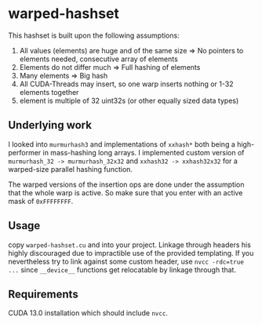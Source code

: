 # warped-hashset

This hashset is built upon the following assumptions:
1. All values (elements) are huge and of the same size => No pointers to elements needed, consecutive array of elements
2. Elements do not differ much => Full hashing of elements
3. Many elements => Big hash
4. All CUDA-Threads may insert, so one warp inserts nothing or 1-32 elements together
5. element is multiple of 32 uint32s (or other equally sized data types)

## Underlying work

I looked into `murmurhash3` and implementations of `xxhash*` both being a high-performer in mass-hashing long arrays.
I implemented custom version of `murmurhash_32 -> murmurhash_32x32` and `xxhash32 -> xxhash32x32` for a warped-size parallel hashing function.

The warped versions of the insertion ops are done under the assumption that the whole warp is active. 
So make sure that you enter with an active mask of `0xFFFFFFFF`.

## Usage

copy `warped-hashset.cu` and into your project.
Linkage through headers his highly discouraged due to impractible use of the provided templating.
If you nevertheless try to link against some custom header, use `nvcc -rdc=true ...` since `__device__` functions get relocatable by linkage through that.

## Requirements

CUDA 13.0 installation which should include `nvcc`.
